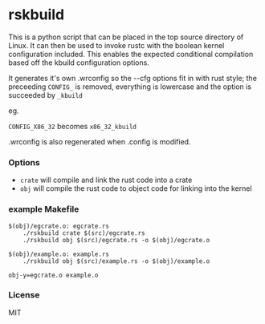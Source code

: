 # rskbuild

This is a python script that can be placed in the top source directory of Linux. It can then be used to invoke rustc with the boolean kernel configuration included. This enables the expected conditional compilation based off the kbuild configuration options.

It generates it's own .wrconfig so the --cfg options fit in with rust style; the preceeding `CONFIG_` is removed, everything is lowercase and the option is succeeded by `_kbuild`

eg.

`CONFIG_X86_32` becomes `x86_32_kbuild`

.wrconfig is also regenerated when .config is modified.

### Options

* `crate` will compile and link the rust code into a crate
* `obj` will compile the rust code to object code for linking into the kernel

### example Makefile

```
$(obj)/egcrate.o: egcrate.rs
	./rskbuild crate $(src)/egcrate.rs
	./rskbuild obj $(src)/egcrate.rs -o $(obj)/egcrate.o

$(obj)/example.o: example.rs
	./rskbuild obj $(src)/example.rs -o $(obj)/example.o

obj-y=egcrate.o example.o
```

### License 

MIT
